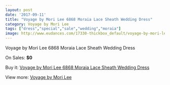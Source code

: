 ```yaml
---
layout: post
date: '2017-09-11'
title: "Voyage by Mori Lee 6868 Moraia Lace Sheath Wedding Dress"
category: Voyage by Mori Lee
tags: ["dress","special","sale","wedding","moraia"]
image: http://www.eudances.com/17330-thickbox_default/voyage-by-mori-lee-6868-moraia-lace-sheath-wedding-dress.jpg
---
```

Voyage by Mori Lee 6868 Moraia Lace Sheath Wedding Dress

On Sales: **$0**
<a href="https://www.eudances.com/en/voyage-by-mori-lee/5059-voyage-by-mori-lee-6868-moraia-lace-sheath-wedding-dress.html"><amp-img layout="responsive" width="600" height="600" src="//www.eudances.com/17330-thickbox_default/voyage-by-mori-lee-6868-moraia-lace-sheath-wedding-dress.jpg" alt="Voyage by Mori Lee 6868 Moraia Lace Sheath Wedding Dress 0" /></a>
<a href="https://www.eudances.com/en/voyage-by-mori-lee/5059-voyage-by-mori-lee-6868-moraia-lace-sheath-wedding-dress.html"><amp-img layout="responsive" width="600" height="600" src="//www.eudances.com/17333-thickbox_default/voyage-by-mori-lee-6868-moraia-lace-sheath-wedding-dress.jpg" alt="Voyage by Mori Lee 6868 Moraia Lace Sheath Wedding Dress 1" /></a>
<a href="https://www.eudances.com/en/voyage-by-mori-lee/5059-voyage-by-mori-lee-6868-moraia-lace-sheath-wedding-dress.html"><amp-img layout="responsive" width="600" height="600" src="//www.eudances.com/17332-thickbox_default/voyage-by-mori-lee-6868-moraia-lace-sheath-wedding-dress.jpg" alt="Voyage by Mori Lee 6868 Moraia Lace Sheath Wedding Dress 2" /></a>
<a href="https://www.eudances.com/en/voyage-by-mori-lee/5059-voyage-by-mori-lee-6868-moraia-lace-sheath-wedding-dress.html"><amp-img layout="responsive" width="600" height="600" src="//www.eudances.com/17331-thickbox_default/voyage-by-mori-lee-6868-moraia-lace-sheath-wedding-dress.jpg" alt="Voyage by Mori Lee 6868 Moraia Lace Sheath Wedding Dress 3" /></a>

Buy it: [Voyage by Mori Lee 6868 Moraia Lace Sheath Wedding Dress](https://www.eudances.com/en/voyage-by-mori-lee/5059-voyage-by-mori-lee-6868-moraia-lace-sheath-wedding-dress.html "Voyage by Mori Lee 6868 Moraia Lace Sheath Wedding Dress")

View more: [Voyage by Mori Lee](https://www.eudances.com/en/47-voyage-by-mori-lee "Voyage by Mori Lee")
